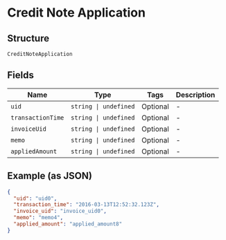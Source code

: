 
# Credit Note Application

## Structure

`CreditNoteApplication`

## Fields

| Name | Type | Tags | Description |
|  --- | --- | --- | --- |
| `uid` | `string \| undefined` | Optional | - |
| `transactionTime` | `string \| undefined` | Optional | - |
| `invoiceUid` | `string \| undefined` | Optional | - |
| `memo` | `string \| undefined` | Optional | - |
| `appliedAmount` | `string \| undefined` | Optional | - |

## Example (as JSON)

```json
{
  "uid": "uid0",
  "transaction_time": "2016-03-13T12:52:32.123Z",
  "invoice_uid": "invoice_uid0",
  "memo": "memo4",
  "applied_amount": "applied_amount8"
}
```

